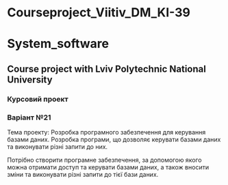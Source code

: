 # Courseproject_Viitiv_DM_KI-39
# System_software
## Course project with Lviv Polytechnic National University
### Курсовий проект 
### Варіант №21
Тема проекту: Розробка програмного забезпечення для керування базами даних. 
Розробка програми, що дозволяє керувати базами даних та виконувати різні запити до них.

Потрібно створити програмне забезпечення, за допомогою якого можна отримати доступ та керувати базами даних, а також вносити зміни та виконувати різні запити до тієї бази даних. 
